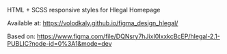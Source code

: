 HTML + SCSS responsive styles for Hlegal Homepage

Available at:
https://volodkaly.github.io/figma_design_hlegal/

Based on:
https://www.figma.com/file/DQNsry7hJixI0IxxkcBcEP/hlegal-2.1-PUBLIC?node-id=0%3A1&mode=dev 
